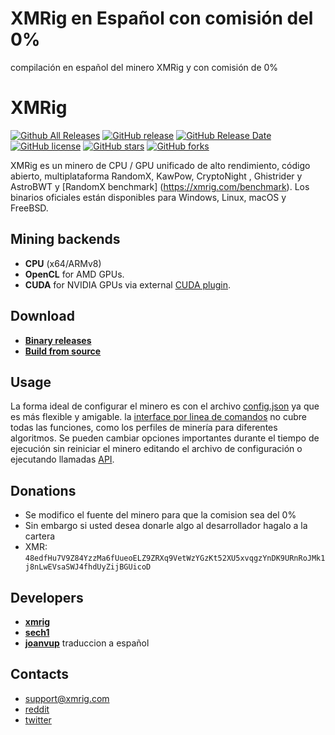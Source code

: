 # XMRig en Español con comisión del 0%
compilación en español del minero XMRig y con comisión de 0%

# XMRig

[![Github All Releases](https://img.shields.io/github/downloads/xmrig/xmrig/total.svg)](https://github.com/xmrig/xmrig/releases)
[![GitHub release](https://img.shields.io/github/release/xmrig/xmrig/all.svg)](https://github.com/xmrig/xmrig/releases)
[![GitHub Release Date](https://img.shields.io/github/release-date/xmrig/xmrig.svg)](https://github.com/xmrig/xmrig/releases)
[![GitHub license](https://img.shields.io/github/license/xmrig/xmrig.svg)](https://github.com/xmrig/xmrig/blob/master/LICENSE)
[![GitHub stars](https://img.shields.io/github/stars/xmrig/xmrig.svg)](https://github.com/xmrig/xmrig/stargazers)
[![GitHub forks](https://img.shields.io/github/forks/xmrig/xmrig.svg)](https://github.com/xmrig/xmrig/network)

XMRig es un minero de CPU / GPU unificado de alto rendimiento, código abierto, multiplataforma RandomX, KawPow, CryptoNight , Ghistrider y AstroBWT y [RandomX benchmark] (https://xmrig.com/benchmark). Los binarios oficiales están disponibles para Windows, Linux, macOS y FreeBSD.

## Mining backends
- **CPU** (x64/ARMv8)
- **OpenCL** for AMD GPUs.
- **CUDA** for NVIDIA GPUs via external [CUDA plugin](https://github.com/xmrig/xmrig-cuda).

## Download
* **[Binary releases](https://github.com/joanvup/XMRig-Spanish-devfee-0/releases/tag/6.16.0-Spanish-devfee)**
* **[Build from source](https://xmrig.com/docs/miner/build)**

## Usage
La forma ideal de configurar el minero es con el archivo [config.json](https://xmrig.com/docs/miner/config) ya que es más flexible y amigable. la [interface por linea de comandos](https://xmrig.com/docs/miner/command-line-options) no cubre todas las funciones, como los perfiles de minería para diferentes algoritmos. Se pueden cambiar opciones importantes durante el tiempo de ejecución sin reiniciar el minero editando el archivo de configuración o ejecutando llamadas [API](https://xmrig.com/docs/miner/api).


## Donations
* Se modifico el fuente del minero para que la comision sea del 0%
* Sin embargo si usted desea donarle algo al desarrollador hagalo a la cartera 
* XMR: `48edfHu7V9Z84YzzMa6fUueoELZ9ZRXq9VetWzYGzKt52XU5xvqgzYnDK9URnRoJMk1j8nLwEVsaSWJ4fhdUyZijBGUicoD`

## Developers
* **[xmrig](https://github.com/xmrig)**
* **[sech1](https://github.com/SChernykh)**
* **[joanvup](https://github.com/joanvup)** traduccion a español

## Contacts
* support@xmrig.com
* [reddit](https://www.reddit.com/user/XMRig/)
* [twitter](https://twitter.com/xmrig_dev)
